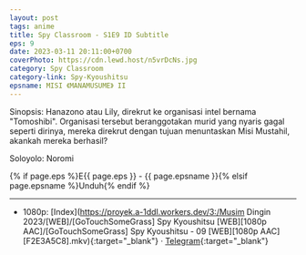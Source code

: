 ```yaml
---
layout: post
tags: anime
title: Spy Classroom - S1E9 ID Subtitle
eps: 9
date: 2023-03-11 20:11:00+0700
coverPhoto: https://cdn.lewd.host/n5vrDcNs.jpg
category: Spy Classroom
category-link: Spy-Kyoushitsu
epsname: MISI 《MANAMUSUME》 II
---
```


Sinopsis: Hanazono atau Lily, direkrut ke organisasi intel bernama "Tomoshibi". Organisasi tersebut beranggotakan murid yang nyaris gagal seperti dirinya, mereka direkrut dengan tujuan menuntaskan Misi Mustahil, akankah mereka berhasil?

Soloyolo: Noromi

{% if page.eps %}E{{ page.eps }} - {{ page.epsname }}{% elsif page.epsname %}Unduh{% endif %}

---
- 1080p: [Index](https://proyek.a-1ddl.workers.dev/3:/Musim Dingin 2023/[WEB]/[GoTouchSomeGrass] Spy Kyoushitsu [WEB][1080p AAC]/[GoTouchSomeGrass] Spy Kyoushitsu - 09 [WEB][1080p AAC][F2E3A5C8].mkv){:target="_blank"} &middot; [Telegram](https://t.me/a1fansubweeklies/239){:target="_blank"}

